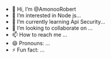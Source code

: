 - 👋 Hi, I’m @AmonooRobert
- 👀 I’m interested in Node js...
- 🌱 I’m currently learning Api Security...
- 💞️ I’m looking to collaborate on ...
- 📫 How to reach me ...
- 😄 Pronouns: ...
- ⚡ Fun fact: ...

<!---
AmonooRobert/AmonooRobert is a ✨ special ✨ repository because its `README.md` (this file) appears on your GitHub profile.
You can click the Preview link to take a look at your changes.
--->

